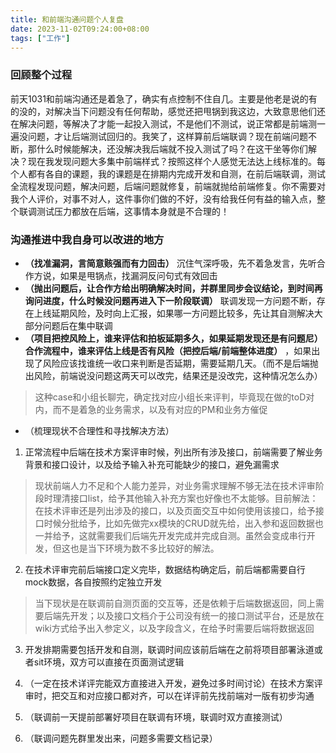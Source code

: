 ```yaml
---
title: 和前端沟通问题个人复盘
date: 2023-11-02T09:24:00+08:00
tags: ["工作"]
---
```


### 回顾整个过程

前天1031和前端沟通还是着急了，确实有点控制不住自几。主要是他老是说的有的没的，对解决当下问题没有任何帮助，感觉还把甩锅到我这边，大致意思他们还在解决问题，等解决了才能一起投入测试，不是他们不测试，说正常都是前端测一遍没问题，才让后端测试回归的。我笑了，这样算前后端联调？现在前端问题不断，那什么时候能解决，还没解决我后端就不投入测试了吗？在这干坐等你们解决？现在我发现问题大多集中前端样式？按照这样个人感觉无法达上线标准的。每个人都有各自的课题，我的课题是在排期内完成开发和自测，在前后端联调，测试全流程发现问题，解决问题，后端问题就修复，前端就抛给前端修复。你不需要对我个人评价，对事不对人，这件事你们做的不好，没有给我任何有益的输入点，整个联调测试压力都放在后端，这事情本身就是不合理的！


### 沟通推进中我自身可以改进的地方

- **（找准漏洞，言简意赅强而有力回击）** 沉住气深呼吸，先不着急发言，先听合作方说，如果是甩锅点，找漏洞反问句式有效回击
- **（抛出问题后，让合作方给出明确解决时间，并群里同步会议结论，到时间再询问进度，什么时候没问题再进入下一阶段联调）** 联调发现一方问题不断，存在上线延期风险，及时向上汇报，如果哪一方问题比较多，先让其自测解决大部分问题后在集中联调
- **（项目把控风险上，谁来评估和拍板延期多久，如果延期发现还是有问题尼）合作流程中，谁来评估上线是否有风险（把控后端/前端整体进度）** ，如果出现了风险应该找谁统一收口来判断是否延期，需要延期几天。（而不是后端抛出风险，前端说没问题这两天可以改完，结果还是没改完，这种情况怎么办）

> 这种case和小组长聊完，确定找对应小组长来评判，毕竟现在做的toD对内，而不是着急的业务需求，以及有对应的PM和业务方催促

- （梳理现状不合理性和寻找解决方法）
1. 正常流程中后端在技术方案评审时候，列出所有涉及接口，前端需要了解业务背景和接口设计，以及给予输入补充可能缺少的接口，避免漏需求

> 现状前端人力不足和个人能力差异，对业务需求理解不够无法在技术评审阶段时理清接口list，给予其他输入补充方案也好像也不太能够。目前解法：在技术评审还是列出涉及的接口，以及页面交互中如何使用该接口，给予接口时候分批给予，比如先做完xx模块的CRUD就先给，出入参和返回数据也一并给予，这就需要我们后端先开发完成并完成自测。虽然会变成串行开发，但这也是当下环境为数不多比较好的解法。

2. 在技术评审完前后端接口定义完毕，数据结构确定后，前后端都需要自行mock数据，各自按照约定独立开发
> 当下现状是在联调前自测页面的交互等，还是依赖于后端数据返回，同上需要后端先开发；以及接口文档介于公司没有统一的接口测试平台，还是放在wiki方式给予出入参定义，以及字段含义，在给予时需要后端将数据返回

3. 开发排期需要包括开发和自测，联调时间应该前后端在之前将项目部署泳道或者sit环境，双方可以直接在页面测试逻辑

4. （一定在技术详评完能双方直接进入开发，避免过多时间讨论）在技术方案评审时，把交互和对应接口都对齐，可以在详评前先找前端对一版有初步沟通

5. （联调前一天提前部署好项目在联调有环境，联调时双方直接测试）

6. （联调问题先群里发出来，问题多需要文档记录）